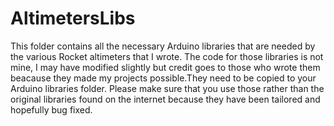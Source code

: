 # AltimetersLibs
This folder contains all the necessary Arduino libraries that are needed by the various Rocket altimeters that I wrote. The code for those libraries is not mine, I may have modified slightly but credit goes to those who wrote them beacause they made my projects possible.They need to be copied to your Arduino libraries folder. Please make sure that you use those rather than the original libraries found on the internet because they have been tailored and hopefully bug fixed.
